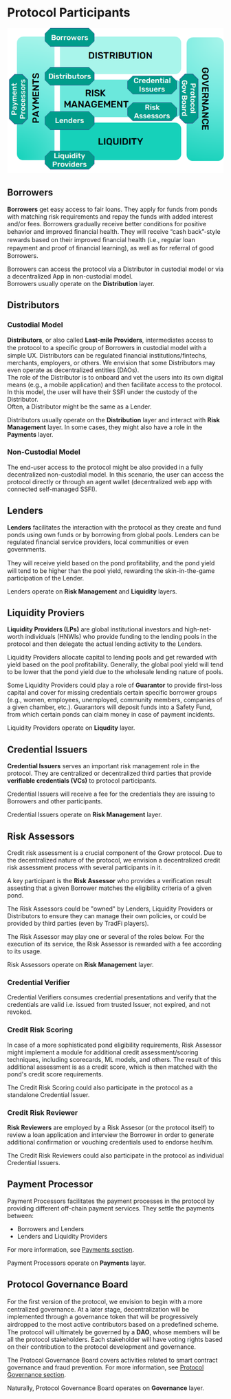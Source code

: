 # Protocol Participants
![Protocol Layers & Participants](../images/growr-layers-participants.png)
## Borrowers
**Borrowers** get easy access to fair loans. They apply for funds from ponds with matching risk requirements and repay the funds with added interest and/or fees.
Borrowers gradually receive better conditions for positive behavior and improved ﬁnancial health. They will receive “cash back”-style rewards based on their improved ﬁnancial health (i.e., regular loan repayment and proof of ﬁnancial learning), as well as for referral of good Borrowers.

Borrowers can access the protocol via a Distributor in custodial model or via a decentralized App in non-custodial model.  
Borrowers usually operate on the __Distribution__ layer.
## Distributors
### Custodial Model
**Distributors**, or also called **Last-mile Providers**, intermediates access to the protocol to a speciﬁc group of Borrowers in custodial model with a simple UX. Distributors can be regulated financial institutions/fintechs, merchants, employers, or others. We envision that some Distributors may even operate as decentralized entities (DAOs).  
The role of the Distributor is to onboard and vet the users into its own digital means (e.g., a mobile application) and then facilitate access to the protocol. In this model, the user will have their SSFI under the custody of the Distributor.  
Often, a Distributor might be the same as a Lender.

Distributors usually operate on the __Distribution__ layer and interact with __Risk Management__ layer. In some cases, they might also have a role in the __Payments__ layer.
### Non-Custodial Model
The end-user access to the protocol might be also provided in a fully decentralized non-custodial model. In this scenario, the user can access the protocol directly or through an agent wallet (decentralized web app with connected self-managed SSFI).
## Lenders
**Lenders** facilitates the interaction with the protocol as they create and fund ponds using own funds or by borrowing from global pools. Lenders can be regulated financial service providers, local communities or even governments.

They will receive yield based on the pond proﬁtability, and the pond yield will tend to be higher than the pool yield, rewarding the skin-in-the-game participation of the Lender.

Lenders operate on __Risk Management__ and __Liquidity__ layers.
## Liquidity Proviers
**Liquidity Providers (LPs)** are global institutional investors and high-net-worth individuals (HNWIs) who provide funding to the lending pools in the protocol and then delegate the actual lending activity to the Lenders.

Liquidity Providers allocate capital to lending pools and get rewarded with yield based on the pool profitability. Generally, the global pool yield will tend to be lower that the pond yield due to the wholesale lending nature of pools.

Some Liquidity Providers could play a role of **Guarantor** to provide first-loss capital and cover for missing credentials certain specific borrower groups (e.g., women, employees, unemployed, community members, companies of a given chamber, etc.). Guarantors will deposit funds into a Safety Fund, from which certain ponds can claim money in case of payment incidents.

Liquidity Providers operate on __Liqudity__ layer.
## Credential Issuers
**Credential Issuers** serves an important risk management role in the protocol. They are centralized or decentralized third parties that provide **verifiable credentials (VCs)** to protocol participants.

Credential Issuers will receive a fee for the credentials they are issuing to Borrowers and other participants.

Credential Issuers operate on __Risk Management__ layer.
## Risk Assessors
Credit risk assessment is a crucial component of the Growr protocol. Due to the decentralized nature of the protocol, we envision a decentralized credit risk assessment process with several participants in it.

A key participant is the **Risk Assessor** who provides a verification result assesting that a given Borrower matches the eligibility criteria of a given pond.
  
The Risk Assessors could be "owned" by Lenders, Liquidity Providers or Distributors to ensure they can manage their own policies, or could be provided by third parties (even by TradFi players).

The Risk Assessor may play one or several of the roles below. For the execution of its service, the Risk Assessor is rewarded with a fee according to its usage.

Risk Assessors operate on __Risk Management__ layer.
### Credential Verifier
Credential Verifiers consumes credential presentations and verify that the credentials are valid i.e. issued from trusted Issuer, not expired, and not revoked.
### Credit Risk Scoring
In case of a more sophisticated pond eligibility requirements, Risk Assessor might implement a module for additional credit assessment/scoring techniques, including scorecards, ML models, and others. The result of this additional assessment is as a credit score, which is then matched with the pond's credit score requirements.

The Credit Risk Scoring could also participate in the protocol as a standalone Credential Issuer. 
### Credit Risk Reviewer
**Risk Reviewers** are employed by a Risk Assesor (or the protocol itself) to review a loan application and interview the Borrower in order to generate additional confirmation or vouching credentials used to endorse her/him.

The Credit Risk Reviewers could also participate in the protocol as individual Credential Issuers.
## Payment Processor
Payment Processors facilitates the payment processes in the protocol by providing different off-chain payment services. They settle the payments between:
- Borrowers and Lenders
- Lenders and Liquidity Providers
  
For more information, see [Payments section](./E-Payments.md).

Payment Processors operate on __Payments__ layer.
## Protocol Governance Board
For the ﬁrst version of the protocol, we envision to begin with a more centralized governance. At a later stage, decentralization will be implemented through a governance token that will be progressively airdropped to the most active contributors based on a predeﬁned scheme. The protocol will ultimately be governed by a **DAO**, whose members will be all the protocol stakeholders. Each stakeholder will have voting rights based on their contribution to the protocol development and governance.

The Protocol Governance Board covers activities related to smart contract governance and fraud prevention. For more information, see [Protocol Governance section](./F-Protocol-Governance.md).

Naturally, Protocol Governance Board operates on __Governance__ layer.
